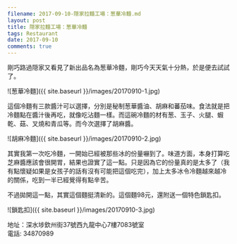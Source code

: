 ```yaml
---
filename: 2017-09-10-隠家拉麵工場：葱華冷麵.md
layout: post
title: 隠家拉麵工場：葱華冷麵
tags: Restaurant
date: 2017-09-10
comments: true
---
```


剛巧路過隠家又看見了新出品名為葱華冷麵，剛巧今天天氣十分熱，於是便去試試了。

![葱華冷麵]({{ site.baseurl }}/images/20170910-1.jpg)

這個冷麵有三款醬汁可以選擇，分別是秘制葱華醬油、胡麻和蕃茄味。食法就是把冷麵點在醬汁後再吃，就像吃沾麵一樣。而這碗冷麵的材有葱、玉子、火腿、蝦乾、菇、叉燒和青瓜等。而今次選擇了胡麻醬。

![胡麻冷麵]({{ site.baseurl }}/images/20170910-2.jpg)

其實我第一次吃冷麵，一開始已經被那些冰的份量嚇到了。味道方面，本身打算吃芝麻醬應該會很開胃，結果也證實了這一點。只是因為它的份量真的是太多了（我有點懷疑如果是女孩子的話有沒有可能把這個吃完），加上太多冰令冷麵越來越冷的關係，吃到一半已經覺得有點辛苦。

不過拋開這一點，其實這個麵挺清新的。這個麵98元，還附送一個特色鎖匙扣。

![鎖匙扣]({{ site.baseurl }}/images/20170910-3.jpg)

地址：深水埗欽州街37號西九龍中心7樓7083號室  
電話: 34870989